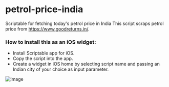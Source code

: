 # petrol-price-india
Scriptable for fetching today's petrol price in India
This script scraps petrol price from https://www.goodreturns.in/.

### How to install this as an iOS widget:
- Install Scriptable app for iOS.
- Copy the script into the app.
- Create a widget in iOS home by selecting script name and passing an Indian city of your choice as input parameter.

![image](https://user-images.githubusercontent.com/39965596/182028939-e4dc7f7f-003d-40a2-a973-c6e12f5af113.png)
